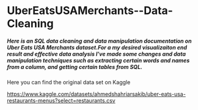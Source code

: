 # UberEatsUSAMerchants--Data-Cleaning

##### Here is an SQL data cleaning and data manipulation documentation on Uber Eats USA Merchants dataset.For a my desired visualizaiton end result and effective data analysis I've made some changes and data manipulation techniques such as extracting certain words and names from a column, and getting certain tables from SQL. 

Here you can find the original data set on Kaggle 

https://www.kaggle.com/datasets/ahmedshahriarsakib/uber-eats-usa-restaurants-menus?select=restaurants.csv
